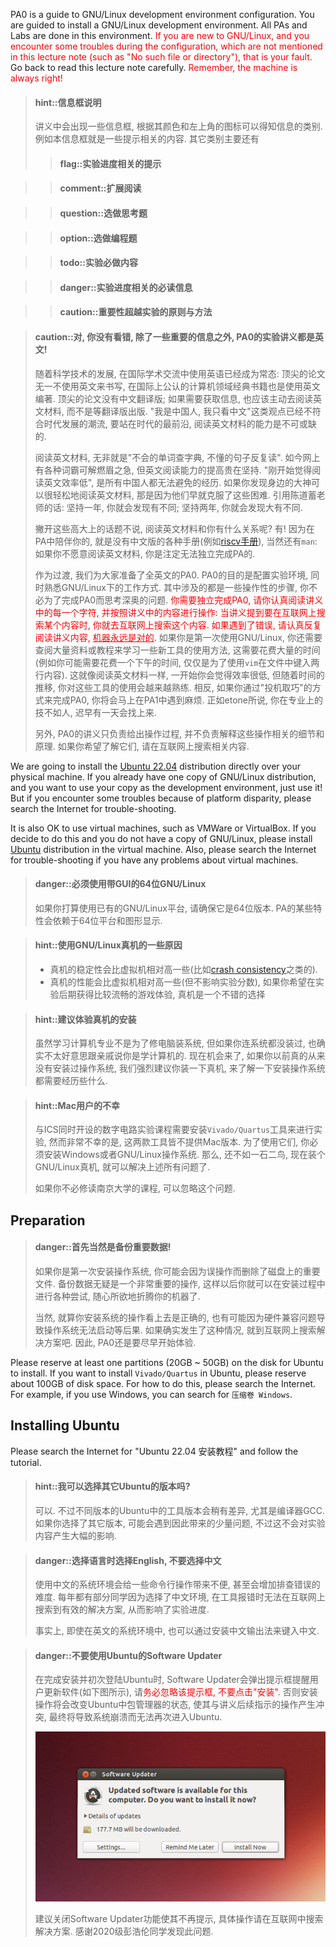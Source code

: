 
PA0 is a guide to GNU/Linux development environment configuration.
You are guided to install a GNU/Linux development environment.
All PAs and Labs are done in this environment.
 <font color=red>If you are new to GNU/Linux, and you encounter some troubles during the configuration,
which are not mentioned in this lecture note (such as "No such file or directory"), that is your fault.</font>
Go back to read this lecture note carefully.
 <font color=red>Remember, the machine is always right!</font>


> #### hint::信息框说明
> 讲义中会出现一些信息框, 根据其颜色和左上角的图标可以得知信息的类别.
> 例如本信息框就是一些提示相关的内容. 其它类别主要还有
> > #### flag::实验进度相关的提示
>

> > #### comment::扩展阅读
>

> > #### question::选做思考题
>

> > #### option::选做编程题
>

> > #### todo::实验必做内容
>

> > #### danger::实验进度相关的必读信息
>

> > #### caution::重要性超越实验的原则与方法


> #### caution::对, 你没有看错, 除了一些重要的信息之外, PA0的实验讲义都是英文!
> 随着科学技术的发展, 在国际学术交流中使用英语已经成为常态:
> 顶尖的论文无一不使用英文来书写, 在国际上公认的计算机领域经典书籍也是使用英文编著.
> 顶尖的论文没有中文翻译版; 如果需要获取信息, 也应该主动去阅读英文材料, 而不是等翻译版出版.
> "我是中国人, 我只看中文"这类观点已经不符合时代发展的潮流,
> 要站在时代的最前沿, 阅读英文材料的能力是不可或缺的.
>
> 阅读英文材料, 无非就是"不会的单词查字典, 不懂的句子反复读".
> 如今网上有各种词霸可解燃眉之急, 但英文阅读能力的提高贵在坚持.
> "刚开始觉得阅读英文效率低", 是所有中国人都无法避免的经历.
> 如果你发现身边的大神可以很轻松地阅读英文材料, 那是因为他们早就克服了这些困难.
> 引用陈道蓄老师的话: 坚持一年, 你就会发现有不同; 坚持两年, 你就会发现大有不同.
>
> 撇开这些高大上的话题不说, 阅读英文材料和你有什么关系呢?
> 有! 因为在PA中陪伴你的, 就是没有中文版的各种手册(例如[riscv手册][riscv]),
> 当然还有`man`: 如果你不愿意阅读英文材料, 你是注定无法独立完成PA的.
>
> 作为过渡, 我们为大家准备了全英文的PA0.
> PA0的目的是配置实验环境, 同时熟悉GNU/Linux下的工作方式.
> 其中涉及的都是一些操作性的步骤, 你不必为了完成PA0而思考深奥的问题.
> <font color=red>你需要独立完成PA0, 请你认真阅读讲义中的每一个字符, 并按照讲义中的内容进行操作:
> 当讲义提到要在互联网上搜索某个内容时, 你就去互联网上搜索这个内容.
> 如果遇到了错误, 请认真反复阅读讲义内容, <u>机器永远是对的</u>.</font>
> 如果你是第一次使用GNU/Linux, 你还需要查阅大量资料或教程来学习一些新工具的使用方法,
> 这需要花费大量的时间(例如你可能需要花费一个下午的时间, 仅仅是为了使用`vim`在文件中键入两行内容).
> 这就像阅读英文材料一样, 一开始你会觉得效率很低, 但随着时间的推移, 你对这些工具的使用会越来越熟练.
> 相反, 如果你通过"投机取巧"的方式来完成PA0, 你将会马上在PA1中遇到麻烦.
> 正如etone所说, 你在专业上的技不如人, 迟早有一天会找上来.
>
> 另外, PA0的讲义只负责给出操作过程, 并不负责解释这些操作相关的细节和原理.
> 如果你希望了解它们, 请在互联网上搜索相关内容.

[riscv]: https://github.com/riscv/riscv-isa-manual/releases/download/draft-20210813-7d0006e/riscv-spec.pdf

We are going to install the [Ubuntu 22.04][ubuntu] distribution directly over your physical machine.
If you already have one copy of GNU/Linux distribution,
and you want to use your copy as the development environment, just use it!
But if you encounter some troubles because of platform disparity,
please search the Internet for trouble-shooting.

It is also OK to use virtual machines, such as VMWare or VirtualBox.
If you decide to do this and you do not have a copy of GNU/Linux,
please install [Ubuntu][ubuntu] distribution in the virtual machine.
Also, please search the Internet for trouble-shooting if you have any problems about virtual machines.

[ubuntu]: https://ubuntu.com

> #### danger::必须使用带GUI的64位GNU/Linux
> 如果你打算使用已有的GNU/Linux平台, 请确保它是64位版本.
> PA的某些特性会依赖于64位平台和图形显示.


> #### hint::使用GNU/Linux真机的一些原因
> * 真机的稳定性会比虚拟机相对高一些(比如[crash consistency][crash consistency]之类的).
> * 真机的性能会比虚拟机相对高一些(但不影响实验分数),
>   如果你希望在实验后期获得比较流畅的游戏体验, 真机是一个不错的选择

[crash consistency]: https://en.wikipedia.org/wiki/Data_consistency


> #### hint::建议体验真机的安装
> 虽然学习计算机专业不是为了修电脑装系统,
> 但如果你连系统都没装过, 也确实不太好意思跟亲戚说你是学计算机的.
> 现在机会来了, 如果你以前真的从来没有安装过操作系统,
> 我们强烈建议你装一下真机, 来了解一下安装操作系统都需要经历些什么.


> #### hint::Mac用户的不幸
> 与ICS同时开设的数字电路实验课程需要安装`Vivado/Quartus`工具来进行实验,
> 然而非常不幸的是, 这两款工具皆不提供Mac版本.
> 为了使用它们, 你必须安装Windows或者GNU/Linux操作系统.
> 那么, 还不如一石二鸟, 现在装个GNU/Linux真机, 就可以解决上述所有问题了.
>
> 如果你不必修读南京大学的课程, 可以忽略这个问题.

## Preparation

> #### danger::首先当然是备份重要数据!
> 如果你是第一次安装操作系统, 你可能会因为误操作而删除了磁盘上的重要文件.
> 备份数据无疑是一个非常重要的操作, 这样以后你就可以在安装过程中进行各种尝试,
> 随心所欲地折腾你的机器了.
>
> 当然, 就算你安装系统的操作看上去是正确的, 也有可能因为硬件兼容问题导致操作系统无法启动等后果.
> 如果确实发生了这种情况, 就到互联网上搜索解决方案吧.
> 因此, PA0还是要尽早开始体验.

Please reserve at least one partitions (20GB ~ 50GB) on the disk for Ubuntu to install.
If you want to install `Vivado/Quartus` in Ubuntu,
please reserve about 100GB of disk space.
For how to do this, please search the Internet.
For example, if you use Windows, you can search for `压缩卷 Windows`.

## Installing Ubuntu

Please search the Internet for "Ubuntu 22.04 安装教程" and follow the tutorial.

> #### hint::我可以选择其它Ubuntu的版本吗?
> 可以. 不过不同版本的Ubuntu中的工具版本会稍有差异, 尤其是编译器GCC.
> 如果你选择了其它版本, 可能会遇到因此带来的少量问题, 不过这不会对实验内容产生大幅的影响.


> #### danger::选择语言时选择English, 不要选择中文
> 使用中文的系统环境会给一些命令行操作带来不便, 甚至会增加排查错误的难度.
> 每年都有部分同学因为选择了中文环境, 在工具报错时无法在互联网上搜索到有效的解决方案,
> 从而影响了实验进度.
>
> 事实上, 即使在英文的系统环境中, 也可以通过安装中文输出法来键入中文.


> #### danger::不要使用Ubuntu的Software Updater
> 在完成安装并初次登陆Ubuntu时, Software Updater会弹出提示框提醒用户更新软件(如下图所示),
> 请<font color=red>务必忽略该提示框, 不要点击"安装"</font>.
> 否则安装操作将会改变Ubuntu中包管理器的状态,
> 使其与讲义后续指示的操作产生冲突, 最终将导致系统崩溃而无法再次进入Ubuntu.
>
> ![Ubuntu Software Updater](./images/ubuntu-software-updater.png)
>
> 建议关闭Software Updater功能使其不再提示, 具体操作请在互联网中搜索解决方案.
> 感谢2020级彭浩伦同学发现此问题.
